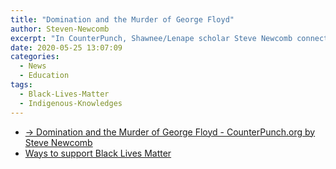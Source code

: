 ```yaml
---
title: "Domination and the Murder of George Floyd"
author: Steven-Newcomb
excerpt: "In CounterPunch, Shawnee/Lenape scholar Steve Newcomb connects anti-blackness and racism to the domination and dehumanization of the Doctrine of Discovery."
date: 2020-05-25 13:07:09
categories:
  - News
  - Education
tags:
  - Black-Lives-Matter
  - Indigenous-Knowledges
---
```


- [→ Domination and the Murder of George Floyd - CounterPunch.org by Steve Newcomb](https://www.counterpunch.org/2020/06/04/domination-and-the-murder-of-george-floyd/)
- [Ways to support Black Lives Matter](https://blacklivesmatter.carrd.co/)
